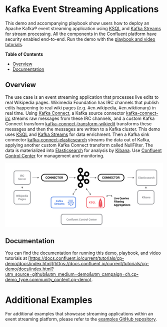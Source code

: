 # Kafka Event Streaming Applications

This demo and accompanying playbook show users how to deploy an Apache Kafka® event streaming application using [KSQL](https://www.confluent.io/product/ksql/?utm_source=github&utm_medium=demo&utm_campaign=ch.cp-demo_type.community_content.cp-demo) and [Kafka Streams](https://docs.confluent.io/current/streams/index.html?utm_source=github&utm_medium=demo&utm_campaign=ch.cp-demo_type.community_content.cp-demo) for stream processing. All the components in the Confluent platform have security enabled end-to-end. Run the demo with the [playbook and video tutorials](https://docs.confluent.io/current/tutorials/cp-demo/docs/index.html?utm_source=github&utm_medium=demo&utm_campaign=ch.cp-demo_type.community_content.cp-demo).

**Table of Contents**

- [Overview](#overview)
- [Documentation](#documentation)


## Overview

The use case is an event streaming application that processes live edits to real Wikipedia pages. Wikimedia Foundation has IRC channels that publish edits happening to real wiki pages (e.g. #en.wikipedia, #en.wiktionary) in real time. Using [Kafka Connect](http://docs.confluent.io/current/connect/index.html?utm_source=github&utm_medium=demo&utm_campaign=ch.cp-demo_type.community_content.cp-demo), a Kafka source connector [kafka-connect-irc](https://github.com/cjmatta/kafka-connect-irc) streams raw messages from these IRC channels, and a custom Kafka Connect transform [kafka-connect-transform-wikiedit](https://github.com/cjmatta/kafka-connect-transform-wikiedit) transforms these messages and then the messages are written to a Kafka cluster. This demo uses [KSQL](https://www.confluent.io/product/ksql?utm_source=github&utm_medium=demo&utm_campaign=ch.cp-demo_type.community_content.cp-demo) and [Kafka Streams](http://docs.confluent.io/current/streams/index.html?utm_source=github&utm_medium=demo&utm_campaign=ch.cp-demo_type.community_content.cp-demo) for data enrichment. Then a Kafka sink connector [kafka-connect-elasticsearch](http://docs.confluent.io/current/connect/connect-elasticsearch/docs/elasticsearch_connector.html?utm_source=github&utm_medium=demo&utm_campaign=ch.cp-demo_type.community_content.cp-demo) streams the data out of Kafka, applying another custom Kafka Connect transform called NullFilter. The data is materialized into [Elasticsearch](https://www.elastic.co/products/elasticsearch) for analysis by [Kibana](https://www.elastic.co/products/kibana). Use [Confluent Control Center](https://www.confluent.io/product/control-center/?utm_source=github&utm_medium=demo&utm_campaign=ch.cp-demo_type.community_content.cp-demo) for management and monitoring.

![image](docs/images/cp-demo-overview.jpg)

## Documentation

You can find the documentation for running this demo, playbook, and video tutorials at [https://docs.confluent.io/current/tutorials/cp-demo/docs/index.html](https://docs.confluent.io/current/tutorials/cp-demo/docs/index.html?utm_source=github&utm_medium=demo&utm_campaign=ch.cp-demo_type.community_content.cp-demo).

# Additional Examples

For additional examples that showcase streaming applications within an event streaming platform, please refer to the [examples GitHub repository](https://github.com/confluentinc/examples).
